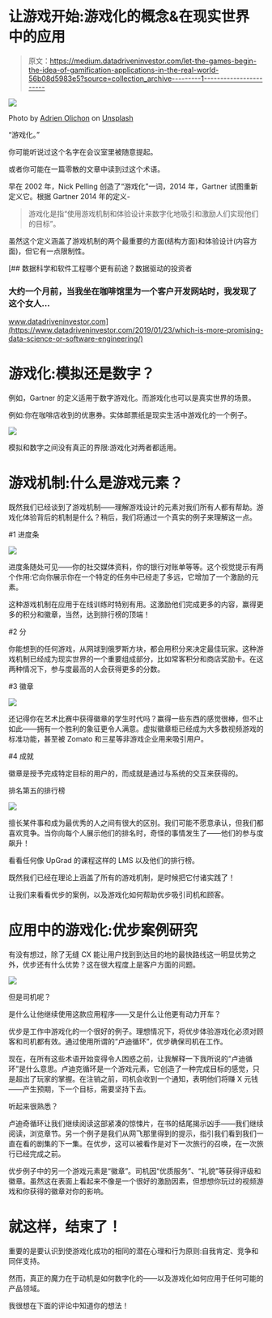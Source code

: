 # 让游戏开始:游戏化的概念&在现实世界中的应用

> 原文：<https://medium.datadriveninvestor.com/let-the-games-begin-the-idea-of-gamification-applications-in-the-real-world-56b08d5983e5?source=collection_archive---------1----------------------->

![](img/e40e5b88ce4e10fd58ed3370a62a2732.png)

Photo by [Adrien Olichon](https://unsplash.com/@adrienolichon?utm_source=unsplash&utm_medium=referral&utm_content=creditCopyText) on [Unsplash](https://unsplash.com/s/photos/game?utm_source=unsplash&utm_medium=referral&utm_content=creditCopyText)

“游戏化。”

你可能听说过这个名字在会议室里被随意提起。

或者你可能在一篇零散的文章中读到过这个术语。

早在 2002 年，Nick Pelling 创造了“游戏化”一词，2014 年，Gartner 试图重新定义它。根据 Gartner 2014 年的定义-

> 游戏化是指“使用游戏机制和体验设计来数字化地吸引和激励人们实现他们的目标”。

虽然这个定义涵盖了游戏机制的两个最重要的方面(结构方面)和体验设计(内容方面)，但它有一点限制性。

[](https://www.datadriveninvestor.com/2019/01/23/which-is-more-promising-data-science-or-software-engineering/) [## 数据科学和软件工程哪个更有前途？数据驱动的投资者

### 大约一个月前，当我坐在咖啡馆里为一个客户开发网站时，我发现了这个女人…

www.datadriveninvestor.com](https://www.datadriveninvestor.com/2019/01/23/which-is-more-promising-data-science-or-software-engineering/) 

# 游戏化:模拟还是数字？

例如，Gartner 的定义适用于数字游戏化。而游戏化也可以是真实世界的场景。

例如:你在咖啡店收到的优惠券。实体邮票纸是现实生活中游戏化的一个例子。

![](img/992ef85d59b751b04a514b5035b1d822.png)

模拟和数字之间没有真正的界限:游戏化对两者都适用。

# 游戏机制:什么是游戏元素？

既然我们已经谈到了游戏机制——理解游戏设计的元素对我们所有人都有帮助。游戏化体验背后的机制是什么？稍后，我们将通过一个真实的例子来理解这一点。

#1 进度条

![](img/c64e8b0515e68d0e1569d01b2b4eb0b5.png)

进度条随处可见——你的社交媒体资料，你的银行对账单等等。这个视觉提示有两个作用:它向你展示你在一个特定的任务中已经走了多远，它增加了一个激励的元素。

这种游戏机制在应用于在线训练时特别有用。这激励他们完成更多的内容，赢得更多的积分和徽章，当然，达到排行榜的顶端！

#2 分

你能想到的任何游戏，从网球到俄罗斯方块，都会用积分来决定最佳玩家。这种游戏机制已经成为现实世界的一个重要组成部分，比如常客积分和商店奖励卡。在这两种情况下，参与度最高的人会获得更多的分数。

#3 徽章

![](img/cc4ba387bc175963c254c56465140c37.png)

还记得你在艺术比赛中获得徽章的学生时代吗？赢得一些东西的感觉很棒，但不止如此——拥有一个胜利的象征更令人满意。虚拟徽章柜已经成为大多数视频游戏的标准功能，甚至被 Zomato 和三星等非游戏企业用来吸引用户。

#4 成就

徽章是授予完成特定目标的用户的，而成就是通过与系统的交互来获得的。

排名第五的排行榜

![](img/908d870ee9ebd27651ac56f7907abc3f.png)

擅长某件事和成为最优秀的人之间有很大的区别。我们可能不愿意承认，但我们都喜欢竞争。当你向每个人展示他们的排名时，奇怪的事情发生了——他们的参与度飙升！

看看任何像 UpGrad 的课程这样的 LMS 以及他们的排行榜。

既然我们已经在理论上涵盖了所有的游戏机制，是时候把它付诸实践了！

让我们来看看优步的案例，以及游戏化如何帮助优步吸引司机和顾客。

# 应用中的游戏化:优步案例研究

有没有想过，除了无缝 CX 能让用户找到到达目的地的最快路线这一明显优势之外，优步还有什么优势？这在很大程度上是客户方面的问题。

![](img/c9a1b0f604462fae69c0797b14122411.png)

但是司机呢？

是什么让他继续使用这款应用程序——又是什么让他更有动力开车？

优步是工作中游戏化的一个很好的例子。理想情况下，将优步体验游戏化必须对顾客和司机都有效。通过使用所谓的“卢迪循环”，优步确保司机在工作。

现在，在所有这些术语开始变得令人困惑之前，让我解释一下我所说的“卢迪循环”是什么意思。卢迪克循环是一个游戏元素，它创造了一种完成目标的感觉，只是超出了玩家的掌握。在注销之前，司机会收到一个通知，表明他们将赚 X 元钱——产生预期，下一个目标，需要坚持下去。

听起来很熟悉？

卢迪奇循环让我们继续阅读这部紧凑的惊悚片，在书的结尾揭示凶手——我们继续阅读，浏览章节。另一个例子是我们从网飞那里得到的提示，指引我们看到我们一直在看的剧集的下一集。在优步，这可以被看作是对下一次旅行的召唤，在一次旅行已经完成之前。

优步例子中的另一个游戏元素是“徽章”。司机因“优质服务”、“礼貌”等获得评级和徽章。虽然这在表面上看起来不像是一个很好的激励因素，但想想你玩过的视频游戏和你获得的徽章对你的影响。

# 就这样，结束了！

重要的是要认识到使游戏化成功的相同的潜在心理和行为原则:自我肯定、竞争和同伴支持。

然而，真正的魔力在于动机是如何数字化的——以及游戏化如何应用于任何可能的产品领域。

我很想在下面的评论中知道你的想法！